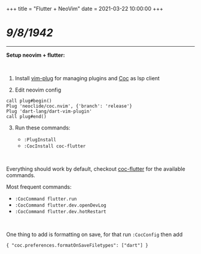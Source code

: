+++
title = "Flutter + NeoVim"
date = 2021-03-22 10:00:00
+++
# ***9/8/1942***

---

**Setup neovim + flutter:**

<br/>

1.  Install [vim-plug](https://github.com/junegunn/vim-plug) for managing plugins and [Coc](https://github.com/neoclide/coc.nvim) as lsp client

2. Edit neovim config

```
call plug#begin()
Plug 'neoclide/coc.nvim', {'branch': 'release'}
Plug 'dart-lang/dart-vim-plugin'
call plug#end()
```

3. Run these commands:

    - `:PlugInstall`
    - `:CocInstall coc-flutter`

<br/>

Everything should work by default, checkout [coc-flutter](https://github.com/iamcco/coc-flutter) for the available commands.

Most frequent commands:
- `:CocCommand flutter.run`
- `:CocCommand flutter.dev.openDevLog`
- `:CocCommand flutter.dev.hotRestart`

<br/>

One thing to add is formatting on save, for that run `:CocConfig` then add

`
{
    "coc.preferences.formatOnSaveFiletypes": ["dart"]
}
`

